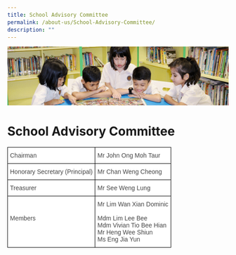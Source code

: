 ```yaml
---
title: School Advisory Committee
permalink: /about-us/School-Advisory-Committee/
description: ""
---
```

![](/images/banner.gif)

School Advisory Committee
=========================

<style type="text/css">
.tg  {border-collapse:collapse;border-spacing:0;}
.tg td{border-color:black;border-style:solid;border-width:1px;font-family:Arial, sans-serif;font-size:14px;
  overflow:hidden;padding:10px 5px;word-break:normal;}
.tg th{border-color:black;border-style:solid;border-width:1px;font-family:Arial, sans-serif;font-size:14px;
  font-weight:normal;overflow:hidden;padding:10px 5px;word-break:normal;}
.tg .tg-fwnj{background-color:#FFF;color:#454545;text-align:left;vertical-align:top}
</style>
<table class="tg">
<thead>
  <tr>
    <th class="tg-fwnj">Chairman</th>
    <th class="tg-fwnj">Mr John Ong Moh Taur</th>
  </tr>
</thead>
<tbody>
  <tr>
    <td class="tg-fwnj">Honorary Secretary (Principal)</td>
    <td class="tg-fwnj">Mr Chan Weng Cheong</td>
  </tr>
  <tr>
    <td class="tg-fwnj">Treasurer</td>
    <td class="tg-fwnj">Mr See Weng Lung</td>
  </tr>
  <tr>
    <td class="tg-fwnj"><br><br>Members<br></td>
    <td class="tg-fwnj"><span style="background-color:initial">Mr Lim Wan Xian Dominic</span><br><br>Mdm Lim Lee Bee<br>Mdm Vivian Tio Bee Hian<br>Mr Heng Wee Shiun <br>Ms Eng Jia Yun</td>
  </tr>
</tbody>
</table>